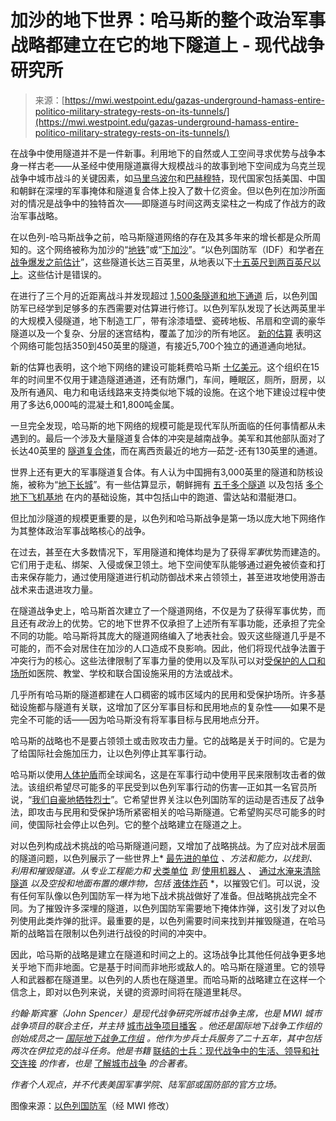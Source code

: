 <!--yml

分类：未分类

日期：2024年05月27日 14:54:03

-->

# 加沙的地下世界：哈马斯的整个政治军事战略都建立在它的地下隧道上 - 现代战争研究所

> 来源：[https://mwi.westpoint.edu/gazas-underground-hamass-entire-politico-military-strategy-rests-on-its-tunnels/](https://mwi.westpoint.edu/gazas-underground-hamass-entire-politico-military-strategy-rests-on-its-tunnels/)

在战争中使用隧道并不是一件新事。利用地下的自然或人工空间寻求优势与战争本身一样古老——从圣经中使用隧道赢得大规模战斗的故事到地下空间成为乌克兰现战争中城市战斗的关键因素，如[马里乌波尔](https://mwi.westpoint.edu/defending-mariupol/)和[巴赫穆特](https://mwi.westpoint.edu/the-battle-of-bakhmut/)，现代国家包括美国、中国和朝鲜在深埋的军事掩体和隧道复合体上投入了数十亿资金。但以色列在加沙所面对的情况是战争中的独特首次——即隧道与时间这两支梁柱之一构成了作战方的政治军事战略。

在以色列-哈马斯战争之前，哈马斯隧道网络的存在及其多年来的增长都是众所周知的。这个网络被称为加沙的“[地铁](https://www.npr.org/2021/06/04/1003387937/civilians-paid-a-steep-price-for-destroyed-tunnels-in-israeli-hamas-conflict)”或“[下加沙](https://www.theguardian.com/world/2014/aug/02/tunnels-hamas-israel-struggle-gaza-war)”。“以色列国防军（IDF）和学者[在战争爆发之前估计](https://www.npr.org/2021/06/04/1003387937/civilians-paid-a-steep-price-for-destroyed-tunnels-in-israeli-hamas-conflict)”，这些隧道长达三百英里，从地表以下[十五英尺到两百英尺以上](https://mwi.westpoint.edu/underground-nightmare-hamas-tunnels-and-the-wicked-problem-facing-the-idf/)。这些估计是错误的。

在进行了三个月的近距离战斗并发现超过 [1,500条隧道和地下通道](https://www.reuters.com/graphics/ISRAEL-PALESTINIANS/GAZA-TUNNELS/gkvldmzorvb/) 后，以色列国防军已经学到足够多的东西需要对估算进行修订。以色列军队发现了长达两英里半的大规模入侵隧道，地下制造工厂，带有涂漆墙壁、瓷砖地板、吊扇和空调的豪华隧道以及一个复杂、分层的迷宫结构，覆盖了加沙的所有地区。 [新的估算](https://www.nytimes.com/2024/01/16/us/politics/israel-gaza-tunnels.html) 表明这个网络可能包括350到450英里的隧道，有接近5,700个独立的通道通向地狱。

新的估算也表明，这个地下网络的建设可能耗费哈马斯 [十亿美元](https://www.foxnews.com/world/hamas-fooled-gullible-donors-fund-billion-dollar-terror-tunnel-system)。这个组织在15年的时间里不仅用于建造隧道通道，还有防爆门，车间，睡眠区，厕所，厨房，以及所有通风、电力和电话线路来支持类似地下城的设施。在这个地下建设过程中使用了多达6,000吨的混凝土和1,800吨金属。

一旦完全发现，哈马斯的地下网络的规模可能是现代军队所面临的任何事情都从未遇到的。最后一个涉及大量隧道复合体的冲突是越南战争。美军和其他部队面对了长达40英里的 [隧道复合体](https://www.usace.army.mil/About/History/Historical-Vignettes/Military-Construction-Combat/062-Viet-Cong-Tunnels/)，而在离西贡最近的地方—茹芝-还有130英里的通道。

世界上还有更大的军事隧道复合体。有人认为中国拥有3,000英里的隧道和防核设施，被称为“[地下长城](https://www.washingtonpost.com/world/national-security/georgetown-students-shed-light-on-chinas-tunnel-system-for-nuclear-weapons/2011/11/16/gIQA6AmKAO_story.html)”。有一些估算显示，朝鲜拥有 [五千多个隧道](https://www.npr.org/2018/01/09/576542410/as-north-korea-tensions-rise-u-s-army-trains-soldiers-to-fight-in-tunnels) 以及包括 [多个地下飞机基地](https://nationalinterest.org/blog/buzz/north-koreas-underground-bunkers-and-bases-are-nightmare-america-112586) 在内的基础设施，其中包括山中的跑道、雷达站和潜艇港口。

但比加沙隧道的规模更重要的是，以色列和哈马斯战争是第一场以庞大地下网络作为其整体政治军事战略核心的战争。

在过去，甚至在大多数情况下，军用隧道和掩体均是为了获得*军事*优势而建造的。它们用于走私、绑架、入侵或保卫领土。地下空间使军队能够通过避免被侦查和打击来保存能力，通过使用隧道进行机动防御战术来占领领土，甚至进攻地使用游击战术来击退进攻力量。

在隧道战争史上，哈马斯首次建立了一个隧道网络，不仅是为了获得军事优势，而且还有*政治*上的优势。它的地下世界不仅承担了上述所有军事功能，还承担了完全不同的功能。哈马斯将其庞大的隧道网络编入了地表社会。毁灭这些隧道几乎是不可能的，而不会对居住在加沙的人口造成不良影响。因此，他们将现代战争法置于冲突行为的核心。这些法律限制了军事力量的使用以及军队可以对[受保护的人口和场所](https://www.redcross.org/content/dam/redcross/atg/PDF_s/International_Services/International_Humanitarian_Law/IHL_SummaryGenevaConv.pdf)如医院、教堂、学校和联合国设施采用的方法或战术。

几乎所有哈马斯的隧道都建在人口稠密的城市区域内的民用和受保护场所。许多基础设施都与隧道有关联，这增加了区分军事目标和民用地点的复杂性——如果不是完全不可能的话——因为哈马斯没有将军事目标与民用地点分开。

哈马斯的战略也不是要占领领土或击败攻击力量。它的战略是关于时间的。它是为了给国际社会施加压力，让以色列停止其军事行动。

哈马斯以使用[人体护盾](https://stratcomcoe.org/cuploads/pfiles/hamas_human_shields.pdf)而全球闻名，这是在军事行动中使用平民来限制攻击者的做法。该组织希望尽可能多的平民受到以色列军事行动的伤害—正如其一名官员所说，“[我们自豪地牺牲烈士](https://thehill.com/opinion/international/4295601-human-sacrifice-is-central-to-hamass-strategy/)”。它希望世界关注以色列国防军的运动是否违反了战争法，即攻击与民用和受保护场所紧密相关的哈马斯隧道。它希望购买尽可能多的时间，使国际社会停止以色列。它的整个战略建立在隧道之上。

对以色列构成战术挑战的哈马斯隧道问题，又增加了战略挑战。为了应对战术层面的隧道问题，以色列展示了一些世界上* [最先进的单位](https://www.timesofisrael.com/spotlight/your-support-helps-yahalom-win-the-war-against-hamas/) *、方法和能力，以找到、利用和摧毁隧道。从专业工程能力和* [犬类单位](https://www.forbes.com/sites/erictegler/2023/11/21/israels-shifa-tunnel-footage-shows-a-drone-dog-approach-to-exploring/?sh=18743c2f1622) *到* [使用机器人](https://www.reuters.com/world/middle-east/with-mapping-robots-blast-gel-israel-wages-war-hamas-tunnels-2023-11-16/) *、* [通过水淹来清除隧道](https://www.usatoday.com/story/graphics/2023/12/13/idf-israel-flooding-hamas-tunnels/71904366007/) *以及空投和地面布置的爆炸物，包括* [液体炸药](https://www.reuters.com/world/middle-east/with-mapping-robots-blast-gel-israel-wages-war-hamas-tunnels-2023-11-16/) *，以摧毁它们。可以说，没有任何军队像以色列国防军一样为地下战术挑战做好了准备。但战略挑战完全不同。为了摧毁许多深埋的隧道，以色列国防军需要地下掩体炸弹，这引发了对以色列使用此类炸弹的批评。最重要的是，以色列需要时间来找到并摧毁隧道，在哈马斯的战略旨在限制以色列进行战役的时间的冲突中。

因此，哈马斯的战略是建立在隧道和时间之上的。这场战争比其他任何战争更多地关乎地下而非地面。它是基于时间而非地形或敌人的。哈马斯在隧道里。它的领导人和武器都在隧道里。以色列的人质也在隧道里。而哈马斯的战略建立在这样一个信念上，即对以色列来说，关键的资源时间将在隧道里耗尽。

*约翰·斯宾塞（John Spencer）是现代战争研究所城市战争主席，也是 MWI 城市战争项目的联合主任，并主持* [城市战争项目播客](https://mwi.westpoint.edu/category/podcasts/urban-warfare-project-podcasts/) *。他还是国际地下战争工作组的创始成员之一* [*国际地下战争工作组*](https://www.runi.ac.il/en/research-institutes/government/subtwg/) *。他作为步兵士兵服务了二十五年，其中包括两次在伊拉克的战斗任务。他是书籍* [联结的士兵：现代战争中的生活、领导和社交连接](https://www.amazon.com/Connected-Soldiers-Leadership-Social-Connections/dp/1640125124/) *的作者，也是* [了解城市战争](https://www.amazon.com/Understanding-Urban-Warfare-Liam-Collins/dp/1912440350/) *的合著者*。

*作者个人观点，并不代表美国军事学院、陆军部或国防部的官方立场。*

图像来源：[以色列国防军](https://www.flickr.com/photos/idfonline/14636476850/)（经 MWI 修改）
